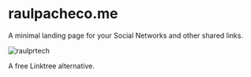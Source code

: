 # raulpacheco.me

A minimal landing page for your Social Networks and other shared links.

![raulprtech](https://res.cloudinary.com/raulprtech/image/upload/v1668898447/Profile/Presentation-card_xlrspz.png)

A free Linktree alternative.
